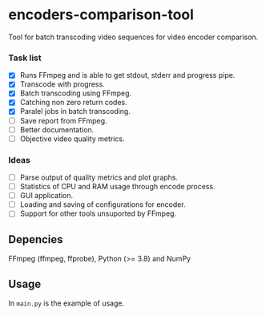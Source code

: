 # encoders-comparison-tool
Tool for batch transcoding video sequences for video encoder comparison.

### Task list

- [x] Runs FFmpeg and is able to get stdout, stderr and progress pipe.
- [x] Transcode with progress.
- [x] Batch transcoding using FFmpeg.
- [x] Catching non zero return codes.
- [x] Paralel jobs in batch transcoding.
- [ ] Save report from FFmpeg.
- [ ] Better documentation.
- [ ] Objective video quality metrics.

### Ideas

- [ ] Parse output of quality metrics and plot graphs.
- [ ] Statistics of CPU and RAM usage through encode process.
- [ ] GUI application.
- [ ] Loading and saving of configurations for encoder.
- [ ] Support for other tools unsuported by FFmpeg.

## Depencies

FFmpeg (ffmpeg, ffprobe), Python (>= 3.8) and NumPy

## Usage

In `main.py` is the example of usage.
